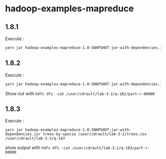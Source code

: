 # hadoop-examples-mapreduce

## 1.8.1

Execute : 
```sh
yarn jar hadoop-examples-mapreduce-1.0-SNAPSHOT-jar-with-dependencies.jar district /user/cdrault/lab-3-2/trees.csv /user/cdrault/lab-3-2/q181
```

## 1.8.2

Execute :

```sh
yarn jar hadoop-examples-mapreduce-1.0-SNAPSHOT-jar-with-dependencies.jar district /user/cdrault/lab-3-2/trees.csv /user/cdrault/lab-3-2/q-182
```

Show out with `hdfs dfs -cat /user/cdrault/lab-3-2/q-182/part-r-00000`

## 1.8.3

Execute :

```
yarn jar hadoop-examples-mapreduce-1.0-SNAPSHOT-jar-with-dependencies.jar trees-by-specie /user/cdrault/lab-3-2/trees.csv /user/cdrault/lab-3-2/q-183
```

show output with `hdfs dfs -cat /user/cdrault/lab-3-2/q-183/part-r-00000`